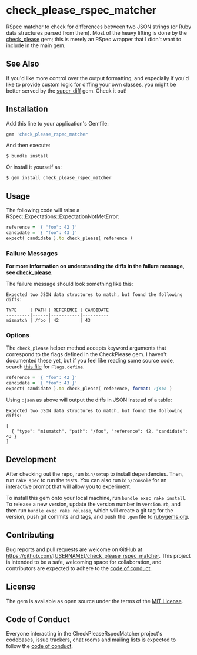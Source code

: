 # check_please_rspec_matcher

RSpec matcher to check for differences between two JSON strings (or Ruby data
structures parsed from them).  Most of the heavy lifting is done by the
[check_please](https://github.com/RealGeeks/check_please) gem; this is merely
an RSpec wrapper that I didn't want to include in the main gem.

## See Also

If you'd like more control over the output formatting, and especially if you'd
like to provide custom logic for diffing your own classes, you might be better
served by the [super_diff](https://github.com/mcmire/super_diff) gem.  Check it
out!

## Installation

Add this line to your application's Gemfile:

```ruby
gem 'check_please_rspec_matcher'
```

And then execute:

    $ bundle install

Or install it yourself as:

    $ gem install check_please_rspec_matcher

## Usage

The following code will raise a RSpec::Expectations::ExpectationNotMetError:

```ruby
reference = '{ "foo": 42 }'
candidate = '{ "foo": 43 }'
expect( candidate ).to check_please( reference )
```

### Failure Messages

**For more information on understanding the diffs in the failure message, see
[check_please](https://github.com/RealGeeks/check_please/README.md).**

The failure message should look something like this:

```
Expected two JSON data structures to match, but found the following diffs:

TYPE     | PATH | REFERENCE | CANDIDATE
---------|------|-----------|----------
mismatch | /foo | 42        | 43
```

### Options

The `check_please` helper method accepts keyword arguments that correspond to
the flags defined in the CheckPlease gem.  I haven't documented these yet, but
if you feel like reading some source code, search [this
file](https://github.com/RealGeeks/check_please/blob/main/lib/check_please.rb)
for `Flags.define`.

```ruby
reference = '{ "foo": 42 }'
candidate = '{ "foo": 43 }'
expect( candidate ).to check_please( reference, format: :json )
```

Using `:json` as above will output the diffs in JSON instead of a table:

```
Expected two JSON data structures to match, but found the following diffs:

[
  { "type": "mismatch", "path": "/foo", "reference": 42, "candidate": 43 }
]
```

## Development

After checking out the repo, run `bin/setup` to install dependencies. Then, run
`rake spec` to run the tests. You can also run `bin/console` for an interactive
prompt that will allow you to experiment.

To install this gem onto your local machine, run `bundle exec rake install`. To
release a new version, update the version number in `version.rb`, and then run
`bundle exec rake release`, which will create a git tag for the version, push
git commits and tags, and push the `.gem` file to
[rubygems.org](https://rubygems.org).

## Contributing

Bug reports and pull requests are welcome on GitHub at
https://github.com/[USERNAME]/check_please_rspec_matcher. This project is
intended to be a safe, welcoming space for collaboration, and contributors are
expected to adhere to the [code of
conduct](https://github.com/[USERNAME]/check_please_rspec_matcher/blob/master/CODE_OF_CONDUCT.md).


## License

The gem is available as open source under the terms of the [MIT
License](https://opensource.org/licenses/MIT).

## Code of Conduct

Everyone interacting in the CheckPleaseRspecMatcher project's codebases, issue
trackers, chat rooms and mailing lists is expected to follow the [code of
conduct](https://github.com/[USERNAME]/check_please_rspec_matcher/blob/master/CODE_OF_CONDUCT.md).
